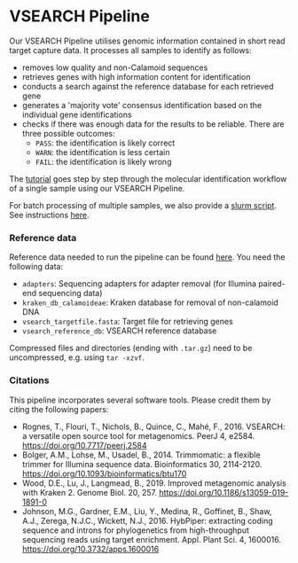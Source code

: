 # VSEARCH Pipeline

Our VSEARCH Pipeline utilises genomic information contained in short read target capture data. It processes all samples to identify as follows:
- removes low quality and non-Calamoid sequences
- retrieves genes with high information content for identification
- conducts a search against the reference database for each retrieved gene
- generates a 'majority vote' consensus identification based on the individual gene identifications
- checks if there was enough data for the results to be reliable. There are three possible outcomes:
  * `PASS`: the identification is likely correct
  * `WARN`: the identification is less certain
  * `FAIL`: the identification is likely wrong

The [tutorial](Tutorial.md) goes step by step through the molecular identification workflow of a single sample using our VSEARCH Pipeline.  

For batch processing of multiple samples, we also provide a [slurm script](vsearch_raw_to_query.sh). See instructions [here](Slurm_Instructions.md).

### Reference data
Reference data needed to run the pipeline can be found [here](https://doi.org/10.5281/zenodo.7733000). You need the following data:
- `adapters`: Sequencing adapters for adapter removal (for Illumina paired-end sequencing data)
- `kraken_db_calamoideae`: Kraken database for removal of non-calamoid DNA
- `vsearch_targetfile.fasta`: Target file for retrieving genes
- `vsearch_reference_db`: VSEARCH reference database  

Compressed files and directories (ending with `.tar.gz`) need to be uncompressed, e.g. using `tar -xzvf`.

### Citations
This pipeline incorporates several software tools. Please credit them by citing the following papers:
- Rognes, T., Flouri, T., Nichols, B., Quince, C., Mahé, F., 2016. VSEARCH: a versatile open source tool for metagenomics. PeerJ 4, e2584. https://doi.org/10.7717/peerj.2584
- Bolger, A.M., Lohse, M., Usadel, B., 2014. Trimmomatic: a flexible trimmer for Illumina sequence data. Bioinformatics 30, 2114-2120. https://doi.org/10.1093/bioinformatics/btu170
- Wood, D.E., Lu, J., Langmead, B., 2019. Improved metagenomic analysis with Kraken 2. Genome Biol. 20, 257. https://doi.org/10.1186/s13059-019-1891-0
- Johnson, M.G., Gardner, E.M., Liu, Y., Medina, R., Goffinet, B., Shaw, A.J., Zerega, N.J.C., Wickett, N.J., 2016. HybPiper: extracting coding sequence and introns for phylogenetics from high-throughput sequencing reads using target enrichment. Appl. Plant Sci. 4, 1600016. https://doi.org/10.3732/apps.1600016
